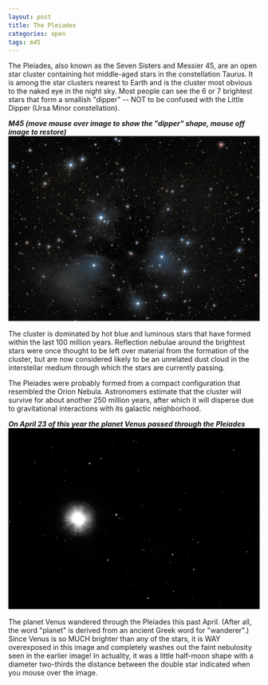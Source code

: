 ```yaml
---
layout: post
title: The Pleiades
categories: open
tags: m45
---
```


The Pleiades, also known as the Seven Sisters and Messier 45, are an open star cluster containing hot middle-aged stars in the constellation Taurus. It is among the star clusters nearest to Earth and is the cluster most obvious to the naked eye in the night sky. Most people can see the 6 or 7 brightest stars that form a smallish "dipper" -- NOT to be confused with the Little Dipper (Ursa Minor constellation).

_**M45  (move mouse over image to show the "dipper" shape, mouse off image to restore)**_
<img src = "/images/m45_2020-02-22T21_54_39_Stack_16bits_202frames_606s_200621B.jpg"
alt = "m45 seen using Celestron RASA 8 and ZWO ASI183MC"
onmouseover = "this.src='/images/m45_2020-02-22t21_54_39_stack_16bits_202frames_606s_200621b_notes.jpg'"
onmouseout = "this.src='/images/m45_2020-02-22T21_54_39_Stack_16bits_202frames_606s_200621B.jpg'"
/>

The cluster is dominated by hot blue and luminous stars that have formed within the last 100 million years. Reflection nebulae around the brightest stars were once thought to be left over material from the formation of the cluster, but are now considered likely to be an unrelated dust cloud in the interstellar medium through which the stars are currently passing.

The Pleiades were probably formed from a compact configuration that resembled the Orion Nebula. Astronomers estimate that the cluster will survive for about another 250 million years, after which it will disperse due to gravitational interactions with its galactic neighborhood.

_**On April 23 of this year the planet Venus passed through the Pleiades**_
<img src = "/images/venus+m45_2020-04-03T20_31_37_Stack_16bits_61frames_61s.jpg"
alt = "venus+m45 seen using Celestron RASA 8 and ZWO ASI183MC"
onmouseover = "this.src='/images/venus+m45_2020-04-03t20_31_37_stack_16bits_61frames_61s_notes.jpg'"
onmouseout = "this.src='/images/venus+m45_2020-04-03T20_31_37_Stack_16bits_61frames_61s.jpg'"
/>

The planet Venus wandered through the Pleiades this past April.  (After all, the word "planet" is derived from an ancient Greek word for "wanderer".)
Since Venus is so MUCH brighter than any of the stars, it is WAY overexposed in this image and completely washes out the faint nebulosity seen in the earlier image! In actuality, it was a little half-moon shape with a diameter two-thirds the distance between the double star indicated when you mouse over the image.
